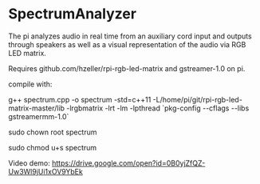 # SpectrumAnalyzer
The pi analyzes audio in real time from an auxiliary cord input and outputs through speakers as well as a visual representation of the audio via RGB LED matrix. 

Requires github.com/hzeller/rpi-rgb-led-matrix and gstreamer-1.0 on pi. 

compile with:

g++ spectrum.cpp -o spectrum -std=c++11 -L/home/pi/git/rpi-rgb-led-matrix-master/lib -lrgbmatrix -lrt -lm -lpthread \`pkg-config --cflags --libs gstreamermm-1.0\`

sudo chown root spectrum

sudo chmod u+s spectrum


Video demo: https://drive.google.com/open?id=0B0yjZfQZ-Uw3Wl9jUi1xOV9YbEk
